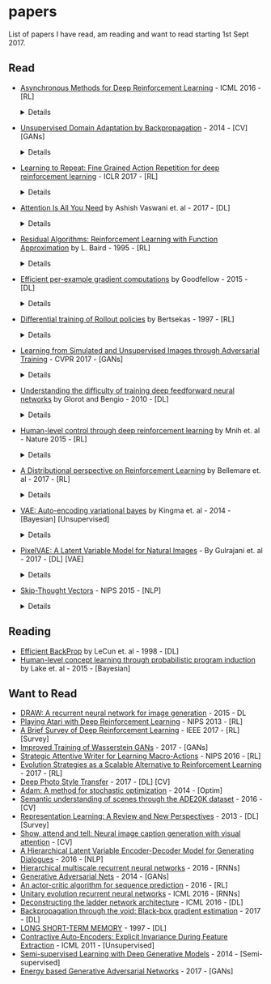 # papers
List of papers I have read, am reading and want to read starting 1st Sept 2017.

## Read

- [Asynchronous Methods for Deep Reinforcement Learning](https://arxiv.org/pdf/1602.01783.pdf) - ICML 2016 - [RL]

  <details>
  aka A3C. Instead of training on samples from replay memory to decorrelate temporal relations, use multiple agents operating in their own copy the environment using a current global policy. Training becomes more stable. Beats the previous best in half the training time. Train k agents on a single k-core CPU. No communication costs as with [Gorrila](https://arxiv.org/abs/1507.04296). In case of off-policy learning the individual agents can apply different policies which is more explorative and stable. Replay memory can still be used with this to increase data-efficiency.
  </details>

- [Unsupervised Domain Adaptation by Backpropagation](https://arxiv.org/abs/1409.7495) - 2014 - [CV] [GANs]
  <details>
  It's a GAN in disguise. You datasets from 2 domains - 1) labelled synthetic image classes and 2) unlabelled real images. You want to label the images from real domain. Idea: There are three NN modules - G, C and D. Domain invariant features must be learn by network G. Feed the features to their equivalent of a discriminator (D), penalize N if D can predict domain from given features. Also feed the same features to classifier C train it to label the synthetic data. Over time D can't tell the domain, the features learnt are domain-invariant and by the covariate shift assumption network [G --> C] becomes good at classifying unlabelled real images.
  </details>

- [Learning to Repeat: Fine Grained Action Repetition for deep reinforcement learning](https://arxiv.org/pdf/1702.06054.pdf) - ICLR 2017 - [RL]
  <details>
  aka FiGAR. In policy gradient method, instead of just predicting the next action `a` from a set of actions `A` (continuous or discrete) predict a tuple (`a`, `w`) from `A` (actions) and a set of discrete integers `W`. Repeat action `a` for the next `w` time-steps. The intuition is this: in many situations you want to repeat the same action over a long range of time-steps. Decouple the prediction of `a` from `w` prevent the network from blowing up.
  </details>

- [Attention Is All You Need](https://arxiv.org/pdf/1706.03762.pdf) by Ashish Vaswani et. al - 2017 - [DL]
  <details>
  <img src="attention-all.JPG"> <img src="attention-all-multi.JPG"> <p> novelty - 10/10. Fixed number of Attend and Analyse steps == number of stacked Transformer units (6 in the paper). Transformer unit: Consists of 1) an encoder layer 2) a decoder layer. Both layers contain a sub layer for attention and a fully connected sub-layer. The decoder contains and addition masking layer for preventing the decoder from seeing current and future token. Multiple smaller attention heads used instead of single big attention head. Positional information of both input and output sequences are fused into the embeddings before feeding it to the first Transformer layer. After that the order input or output tokens doesn't matter until the next Transformer unit. Positional encoding is cleverly designed to support relative indexing for attention. </p>
  
  </details>
  
- [Residual Algorithms: Reinforcement Learning with Function Approximation](http://www.leemon.com/papers/1995b.pdf) by L. Baird - 1995 - [RL]
  <details>
  TD(0) updates guaranteed to converge for table lookup but not for function approximators. Enter, Residual Gradient updates: Define a loss function E over the Bellman residue (RHS-LHS of Bellman eq.). Do gradient descent on w.r.t to E --> Guaranteed to converge but slow. Slow because the updates go both ways (next_state_action <--> this_state_action). Enter, Residual (delta_w_r) updates: Hit a compromise b/w TD(0) (delta_w_d) and Residual Gradient (delta_w_rg).
  
  TD(0) update
  <img src="td0.JPG">
  
  Residual Gradient update
  <img src="resgrad.JPG">
  
  <img src="residual.JPG">
  
  Dotted line is the hyperplane perpendicular to the true gradient w.r.t residue (need to stay left of it for robustness). Mustn't go far from TD(0) update (the direction of fast learning). Idea: take projection of TD(0) update w.r.t dotted line, nudge it slightly to the left.
  
  </details>

- [Efficient per-example gradient computations](https://arxiv.org/pdf/1510.01799.pdf) by Goodfellow - 2015 - [DL]
  <details>
  How to calculate norm of the gradient of each example in a batch? Naive: have N batches of size 1. Better approach to calculate the gradient of loss (which is the sum of errors on all examples in the batch) w.r.t all intermediate activations of all examples in the batch Z. And use this gradient Z-bar to compute norm of per-layer per-example.
  </details>

- [Differential training of Rollout policies](http://citeseerx.ist.psu.edu/viewdoc/download?doi=10.1.1.67.2646&rep=rep1&type=pdf) by Bertsekas - 1997 - [RL]
  <details>
  Instead of approximating Q(s,a) or V(s) which are prone to noise in the environment and training (two-way flow of information),  approximate G(s,s') = V(s) - V(s') which tells how good is state s w.r.t. to s'. Interestingly standard RL methods can still be applied to approximate G. The states for this problem are (s,s') pairs and the reward is (r - r').
  </details>

- [Learning from Simulated and Unsupervised Images through Adversarial Training](https://arxiv.org/pdf/1612.07828.pdf) - CVPR 2017 - [GANs]
  <details>
  CVPR best paper award. Need for more annotated training data. The idea is to generate realistic images with class annotations from computer generated simulations. The generator G takes as input a computer generated simulation with a class label(like apple or orange) and makes changes to it so that it looks realistic. The dicriminator D must learn to discriminate the real images from the seemingly real ones generated by G. What if G takes a simulated image of an orange and changes it so much that it now looks like an apple?? We can't let this happen otherwise we will need somebody to re-annotate the generated images (which beats the whole purpose of automatically generating the annotated data). To prevent this, both G and D are allowed to focus on small regions of the image. This way G will never be able to make strong global changes. So class labels are preserved.
  </details>
  
- [Understanding the difficulty of training deep feedforward neural networks](http://machinelearning.wustl.edu/mlpapers/paper_files/AISTATS2010_GlorotB10.pdf) by Glorot and Bengio - 2010 - [DL]
  <details>
  Pre-batch normalization era: How factors such as initialization and non-linearities affect the training using SGD. Good initialization as shown by unsupervised pre-training (training each layer and its transpose to be an autoencoder) plays an important role in quick training. The activation functions should be zero-mean. The best non-linearity is cousin of tanh --> softsign (x/(1+|x|)). The best initializations have zero-mean and unit-variance. 
  </details>

- [Human-level control through deep reinforcement learning](https://web.stanford.edu/class/psych209/Readings/MnihEtAlHassibis15NatureControlDeepRL.pdf) by Mnih et. al - Nature 2015 - [RL]
  <details>
  Two extremely simple ideas. 1) Use experience replay - The order in which you provide observations (s, a, r, s`)  matters. If you provide them as they come it makes Q-learning unstable for function approximators because of the correlations b/w subsequent observations. Store observations in a buffer and provide them at random. 2) Use two (instead of one) Q networks. Freeze one and use as it base for evaluating the next state value for improving the second one. After C steps change the weights of the frozen network to be exactly same as the improved network and freeze it again.. loop.
  </details>


- [A Distributional perspective on Reinforcement Learning](https://arxiv.org/pdf/1707.06887.pdf) by Bellemare et. al - 2017 - [RL]
  <details>
  Instead of modelling the expected reward, model a distribution over possible reward values. Stabilises training and capable of modelling intrinsic stochasticity in the environment and in the behaviour of the agent. Define equivalents of Bellman Operator and Bellman Optimality Operators in the distributional sense. They prove the Evaluation setting to be a contraction w.r.t to a particular metric - Wasserstein metrci. The Control setting however is not a contraction in any known metric. But it remains to be seen whether this presents a practical problem or not. 
  </details>

- [VAE: Auto-encoding variational bayes](https://arxiv.org/pdf/1312.6114) by Kingma et. al - 2014 - [Bayesian] [Unsupervised]
  <details>
  Understood it through this [Tutorial](https://arxiv.org/pdf/1606.05908.pdf) and  this [blog](https://wiseodd.github.io/techblog/2016/12/10/variational-autoencoder). I am yet to fully grasp this from a theoretical side but from a deep learning side I think I understood this. This paper's main contribution to the AutoEncoder framework in my opinion was the fact that they perturbed the latent embeddings and made sure that the Decoder was still able to reconstruct it. But the main flaw is that the loss they use is between pixel to pixel (or dimension to dimenstion) with a complete disregard to the inter-pixel or inter-dimensional dependencies. I think this the primary reason why the generated and reconstructed images are fuzzy. Other recent papers like PixelVAE solve this problem in the image domain by using 5x5  pixelCNN autoregeressive decoder.
  
- [PixelVAE: A Latent Variable Model for Natural Images](https://arxiv.org/pdf/1611.05013) - By Gulrajani et. al - 2017 - [DL] [VAE]
  <details>
  The major contribution on the VAE architecture is that they use teacher forcing in decoder while training using PixelCNN. This frees the latent embedding from having to memorise fine details in images. How do they guarantee that semantic information flows throught the latent space while only the style information is flows through the PixelCNN? They use a 5x5 kernel from which it is impossible to get the big picture (pun, got it?). They are able to generate sharp images through it.

- [Skip-Thought Vectors](http://papers.nips.cc/paper/5950-skip-thought-vectors.pdf) - NIPS 2015 - [NLP]
  <details>
  Aim to construct semantic embeddings for sentences. Idea: given a sentence in a running text try to predict the previous sentence and the next sentence. Teacher force while predicting. If domain contain huge number of unique words, map them to the latent space of word2vec and then take the nearest neighbour in the small set of words that we want to consider. Test on downstream tasks, may put just one linear layer for adapting sentence embeddings to the task.

## Reading

- [Efficient BackProp](http://yann.lecun.com/exdb/publis/pdf/lecun-98b.pdf) by LeCun et. al - 1998 - [DL]
- [Human-level concept learning through probabilistic program induction](http://cims.nyu.edu/~brenden/LakeEtAl2015Science.pdf) by Lake et. al - 2015 - [Bayesian]


## Want to Read

- [DRAW: A recurrent neural network for image generation](https://arxiv.org/pdf/1502.04623.pdf) - 2015 - DL
- [Playing Atari with Deep Reinforcement Learning](https://arxiv.org/abs/1312.5602) - NIPS 2013 - [RL]
- [A Brief Survey of Deep Reinforcement Learning](https://arxiv.org/pdf/1708.05866.pdf) - IEEE 2017 - [RL] [Survey]
- [Improved Training of Wasserstein GANs](https://arxiv.org/pdf/1704.00028.pdf) - 2017 - [GANs]
- [Strategic Attentive Writer for Learning Macro-Actions](https://arxiv.org/pdf/1606.04695.pdf) - NIPS 2016 - [RL]
- [Evolution Strategies as a Scalable Alternative to Reinforcement Learning](https://arxiv.org/pdf/1703.03864.pdf) - 2017 - [RL]
- [Deep Photo Style Transfer](https://arxiv.org/pdf/1703.07511v1.pdf) - 2017 - [DL] [CV]
- [Adam: A method for stochastic optimization](http://arxiv.org/pdf/1412.6980) - 2014 - [Optim]
- [Semantic understanding of scenes through the ADE20K dataset](https://arxiv.org/pdf/1608.05442) - 2016 - [CV]
- [Representation Learning: A Review and New Perspectives](https://arxiv.org/pdf/1206.5538.pdf) - 2013 - [DL] [Survey]
- [Show, attend and tell: Neural image caption generation with visual attention](https://arxiv.org/pdf/1502.03044.pdf) - [CV]
- [A Hierarchical Latent Variable Encoder-Decoder Model for Generating Dialogues](https://arxiv.org/pdf/1605.06069.pdf) - 2016 - [NLP]
- [Hierarchical multiscale recurrent neural networks](https://arxiv.org/pdf/1609.01704) - 2016 - [RNNs]
- [Generative Adversarial Nets](https://arxiv.org/pdf/1406.2661.pdf) - 2014 - [GANs]
- [An actor-critic algorithm for sequence prediction](https://arxiv.org/pdf/1607.07086) - 2016 - [RL]
- [Unitary evolution recurrent neural networks](http://www.jmlr.org/proceedings/papers/v48/arjovsky16.pdf) - ICML 2016 - [RNNs]
- [Deconstructing the ladder network architecture](http://www.jmlr.org/proceedings/papers/v48/pezeshki16.html) - ICML 2016 - [DL]
- [Backpropagation through the void: Black-box gradient estimation](https://arxiv.org/pdf/1711.00123.pdf) - 2017 - [DL]
- [LONG SHORT-TERM MEMORY](http://www.bioinf.jku.at/publications/older/2604.pdf) - 1997 - [DL]
- [Contractive Auto-Encoders: Explicit Invariance During Feature Extraction](http://www.icml-2011.org/papers/455_icmlpaper.pdf) - ICML 2011 - [Unsupervised]
- [Semi-supervised Learning with Deep Generative Models](https://arxiv.org/pdf/1406.5298.pdf) - 2014 - [Semi-supervised]
- [Energy based Generative Adversarial Networks](https://arxiv.org/pdf/1609.03126.pdf) - 2017 - [GANs]
